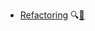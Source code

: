 * [Refactoring]({{baseUrl}}/refactoring/)
  <trigger for="pop:refactoring-preview">:mag:</trigger>[:scroll:](refactoring/print.html)

<popover id="pop:refactoring-preview" title="Refactoring :mag:" placement="right">
  <div slot="content">
    <include src="preview.md" />
  </div>
</popover>
